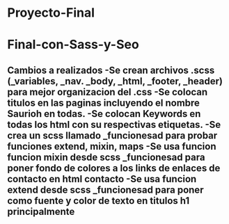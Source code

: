 # Proyecto-Final
# Final-con-Sass-y-Seo

Cambios a realizados
-Se crean archivos .scss (_variables, _nav. _body, _html, _footer, _header) para mejor organizacion del .css
-Se colocan titulos en las paginas incluyendo el nombre Saurioh en todas.
-Se colocan Keywords en todas los html con su respectivas etiquetas.
-Se crea un scss llamado _funcionesad para probar funciones extend, mixin, maps
-Se usa funcion funcion mixin desde scss _funcionesad para poner fondo de colores a los links de enlaces de contacto en  html contacto
-Se usa funcion extend desde scss _funcionesad para poner como fuente y color de texto en titulos h1 principalmente
-



